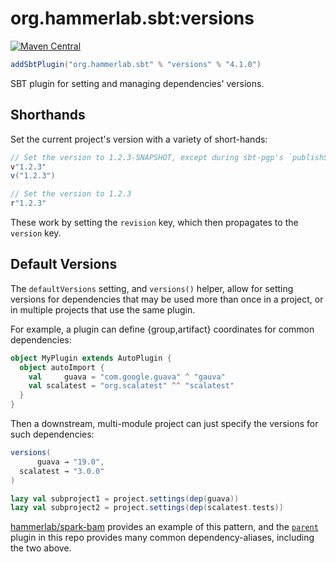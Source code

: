 # org.hammerlab.sbt:versions

[![Maven Central](https://img.shields.io/badge/maven%20central-4.1.0-green.svg)](http://search.maven.org/#search%7Cga%7C1%7Cg%3A%22org.hammerlab.sbt%22%20a%3A%versions%22)

```scala
addSbtPlugin("org.hammerlab.sbt" % "versions" % "4.1.0")
```

SBT plugin for setting and managing dependencies' versions.

## Shorthands

Set the current project's version with a variety of short-hands:

```scala
// Set the version to 1.2.3-SNAPSHOT, except during sbt-pgp's `publishSigned` task, where it will be "1.2.3"
v"1.2.3"
v("1.2.3")

// Set the version to 1.2.3
r"1.2.3"
```

These work by setting the `revision` key, which then propagates to the `version` key.

## Default Versions

The `defaultVersions` setting, and `versions()` helper, allow for setting versions for dependencies that may be used more than once in a project, or in multiple projects that use the same plugin.

For example, a plugin can define {group,artifact} coordinates for common dependencies:

```scala
object MyPlugin extends AutoPlugin {
  object autoImport {
    val     guava = "com.google.guava" ^ "gauva"
    val scalatest = "org.scalatest" ^^ "scalatest"
  }
}
```

Then a downstream, multi-module project can just specify the versions for such dependencies:

```scala
versions(
      guava → "19.0",
  scalatest → "3.0.0"
)

lazy val subproject1 = project.settings(dep(guava))
lazy val subproject2 = project.settings(dep(scalatest.tests))
```

[hammerlab/spark-bam](https://github.com/hammerlab/spark-bam) provides an example of this pattern, and the [`parent`](../parent) plugin in this repo provides many common dependency-aliases, including the two above.
